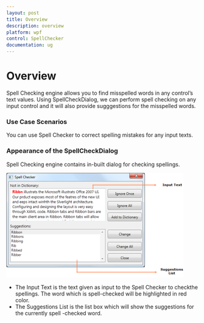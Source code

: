 ```yaml
---
layout: post
title: Overview
description: overview
platform: wpf
control: SpellChecker
documentation: ug
---
```


# Overview

Spell Checking engine allows you to find misspelled words in any control’s text values. Using SpellCheckDialog, we can perform spell checking on any input control and it will also provide sugggestions for the misspelled words.

### Use Case Scenarios

You can use Spell Checker to correct spelling mistakes for any input texts.

### Appearance of the SpellCheckDialog 

Spell Checking engine contains in-built dialog for checking spellings.



![](Overview_images/Overview_img1.png)



* The Input Text is the text given as input to the Spell Checker to checkthe spellings. The word which is spell-checked will be highlighted in red color.
* The Suggestions List is the list box which will show the suggestions for the currently spell -checked word.




